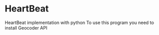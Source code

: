 # HeartBeat
HeartBeat implementation with python
To use this program you need to install Geocoder API
